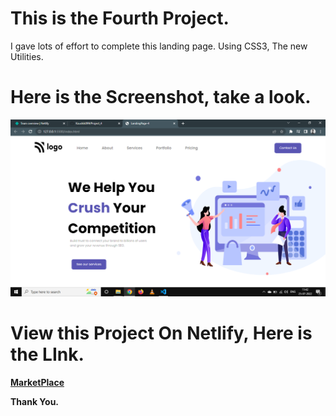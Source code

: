 # This is the Fourth Project.

I gave lots of effort to complete this landing page. Using CSS3, The new Utilities.

# Here is the Screenshot, take a look.

![Project-04](Overview.png)

# View this Project On Netlify, Here is the LInk.

**[MarketPlace](https://marketplace.netlify.app/)**

**Thank You.**
